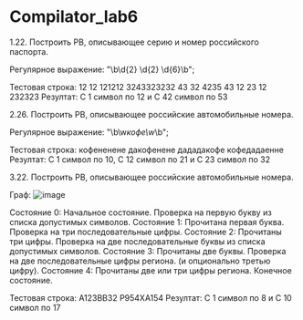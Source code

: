 # Compilator_lab6

1.22. Построить РВ, описывающее серию и номер российского паспорта.

Регулярное выражение: "\b\d{2} \d{2} \d{6}\b";

Тестовая строка: 12 12 121212 3243323232 43 32 4235 43 12 23 12 232323 
Резултат: С 1 символ по 12 и С 42 символ по 53



2.26. Построить РВ, описывающее российские автомобильные номера.

Регулярное выражение: "\b\w*кофе\w*\b";

Тестовая строка: кофененене дакофенене дададакофе кофедадаенне  
Резултат: С 1 символ по 10, С 12 символ по 21 и С 23 символ по 32



3.22. Построить РВ, описывающее российские автомобильные номера.

Граф: 
![image](https://github.com/imploCBA/Compilator_lab6/assets/60794005/ba60dfbf-a52c-48cb-bbbb-a70e86975cdb)

Состояние 0: Начальное состояние.
    Проверка на первую букву из списка допустимых символов.
Состояние 1: Прочитана первая буква.
    Проверка на три последовательные цифры.
Состояние 2: Прочитаны три цифры.
    Проверка на две последовательные буквы из списка допустимых символов.
Состояние 3: Прочитаны две буквы.
    Проверка на две последовательные цифры региона. (и опционально третью цифру).
Состояние 4: Прочитаны две или три цифры региона. Конечное состояние.

Тестовая строка: А123ВВ32 Р954ХА154
Резултат:  С 1 символ по 8 и С 10 символ по 17
